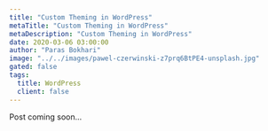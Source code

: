 ```yaml
---
title: "Custom Theming in WordPress"
metaTitle: "Custom Theming in WordPress"
metaDescription: "Custom Theming in WordPress"
date: 2020-03-06 03:00:00
author: "Paras Bokhari"
image: "../../images/pawel-czerwinski-z7prq6BtPE4-unsplash.jpg"
gated: false
tags:
  title: WordPress
  client: false
---
```


Post coming soon...
